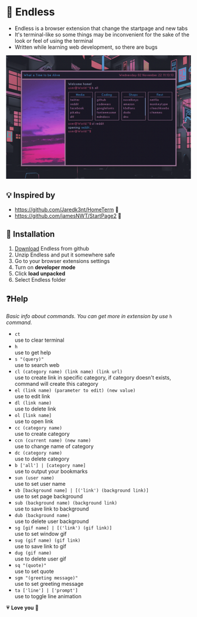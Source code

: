# 🌌 **Endless**

- Endless is a browser extension that change the startpage and new tabs
- It's terminal-like so some things may be inconvenient for the sake of the look or feel of using the terminal
- Written while learning web development, so there are bugs

![Endless preview](preview.png)

## 💡 **Inspired by**

- https://github.com/Jaredk3nt/HomeTerm 💖
- https://github.com/jamesNWT/StartPage2 💖

## 🔰 **Installation**

1.  [Download](https://github.com/LernyWensi/Endless/archive/refs/heads/main.zip) Endless from github
2.  Unzip Endless and put it somewhere safe
3.  Go to your browser extensions settings
4.  Turn on **developer mode**
5.  Click **load unpacked**
6.  Select Endless folder

## ❓**Help**

_Basic info about commands. You can get more in extension by use_ `h` _command._

- `ct`  
  use to clear terminal
- `h`  
  use to get help
- `s "(query)"`  
  use to search web
- `cl (category name) (link name) (link url)`  
  use to create link in specific category, if category doesn't exists, command will create this category
- `el (link name) (parameter to edit) (new value)`  
  use to edit link
- `dl (link name)`  
  use to delete link
- `ol [link name]`  
  use to open link
- `cc (category name)`  
  use to create category
- `ccn (current name) (new name)`  
  use to change name of category
- `dc (category name)`  
  use to delete category
- `b ['all'] | [category name]`  
  use to output your bookmarks
- `sun (user name)`  
  use to set user name
- `sb [background name] | [('link') (background link)]`  
  use to set page background
- `sub (background name) (background link)`  
  use to save link to background
- `dub (background name)`  
  use to delete user background
- `sg [gif name] | [('link') (gif link)]`  
  use to set window gif
- `sug (gif name) (gif link)`  
  use to save link to gif
- `dug (gif name)`  
  use to delete user gif
- `sq "(quote)"`  
  use to set quote
- `sgm "(greeting message)"`  
  use to set greeting message
- `ta ['line'] | ['prompt']`  
  use to toggle line animation

💗 **Love you** 💖
